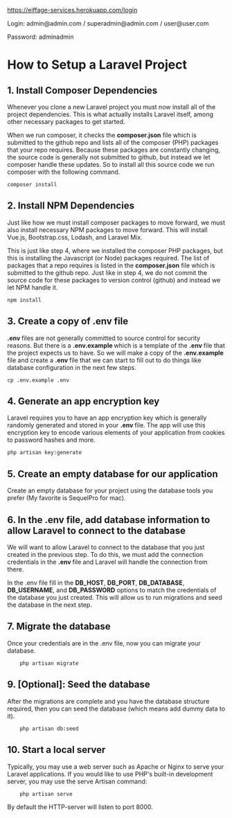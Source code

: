 https://eiffage-services.herokuapp.com/login
<p>Login: admin@admin.com / superadmin@admin.com / user@user.com</p>
<p>Password: adminadmin</p>


<h1>How to Setup a Laravel Project</h1>

<h2>1. Install Composer Dependencies</h2>	
	<p>
	Whenever you clone a new Laravel project you must now install all of the project dependencies. This is what actually installs Laravel itself, among other necessary packages to get started.

When we run composer, it checks the <strong>composer.json</strong> file which is submitted to the github repo and lists all of the composer (PHP) packages that your repo requires. Because these packages are constantly changing, the source code is generally not submitted to github, but instead we let composer handle these updates. So to install all this source code we run composer with the following command.

    composer install

</p>

<h2>2. Install NPM Dependencies</h2>	
	<p>
	Just like how we must install composer packages to move forward, we must also install necessary NPM packages to move forward. This will install Vue.js, Bootstrap.css, Lodash, and Laravel Mix.

This is just like step 4, where we installed the composer PHP packages, but this is installing the Javascript (or Node) packages required. The list of packages that a repo requires is listed in the <strong>composer.json</strong> file which is submitted to the github repo. Just like in step 4, we do not commit the source code for these packages to version control (github) and instead we let NPM handle it.

    npm install

</p>

<h2>3. Create a copy of  .env file</h2>	
	<p>
    <strong>.env </strong> files are not generally committed to source control for security reasons. But there is a <strong>.env.example </strong> which is a template of the <strong>.env </strong> file that the project expects us to have. So we will make a copy of the <strong>.env.example </strong> file and create a <strong>.env </strong> file that we can start to fill out to do things like database configuration in the next few steps.

    cp .env.example .env

</p>

<h2>4. Generate an app encryption key</h2>	
	<p>
    Laravel requires you to have an app encryption key which is generally randomly generated and stored in your <strong>.env </strong>  file. The app will use this encryption key to encode various elements of your application from cookies to password hashes and more.

    php artisan key:generate

</p>

<h2>5. Create an empty database for our application</h2>	
	<p>
    Create an empty database for your project using the database tools you prefer (My favorite is SequelPro for mac). 
</p>

<h2>6. In the .env file, add database information to allow Laravel to connect to the database</h2>	
	<p>
   We will want to allow Laravel to connect to the database that you just created in the previous step. To do this, we must add the connection credentials in the <strong>.env </strong> file and Laravel will handle the connection from there.
       
   In the .env file fill in the <strong>DB_HOST</strong>, <strong>DB_PORT</strong>, <strong>DB_DATABASE</strong>, <strong>DB_USERNAME</strong>, and <strong>DB_PASSWORD</strong> options to match the credentials of the database you just created. This will allow us to run migrations and seed the database in the next step.
</p>

<h2>7. Migrate the database</h2>	
	<p>
    Once your credentials are in the .env file, now you can migrate your database.
    
        php artisan migrate
</p>

<h2>9. [Optional]: Seed the database</h2>	
	<p>
    After the migrations are complete and you have the database structure required, then you can seed the database (which means add dummy data to it).
    
        php artisan db:seed
</p>

<h2>10. Start a local server</h2>	
	<p>
    Typically, you may use a web server such as Apache or Nginx to serve your Laravel applications. If you  would like to use PHP's built-in development server, you may use the serve Artisan command:
    
        php artisan serve
        
By default the HTTP-server will listen to port 8000.
</p>
